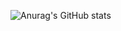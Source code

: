 ![Anurag's GitHub stats](https://github-readme-stats.vercel.app/api?username=dang-woo&show_icons=true)


